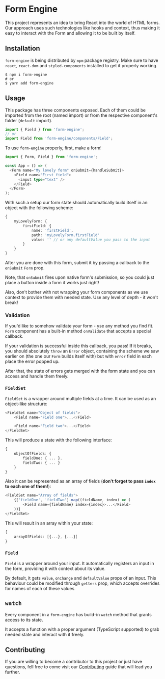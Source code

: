 # Form Engine

This project represents an idea to bring React into the world of HTML
forms.
Our approach uses such technologies like hooks and context, thus making
it easy to interact with the Form and allowing it to be built by itself.

## Installation

`form-engine` is being distributed by `npm` package registry. Make sure to have
`react`, `react-dom` and `styled-components` installed to get it properly working.

```shell script
$ npm i form-engine
# or
$ yarn add form-engine
```

## Usage

This package has three components exposed. Each of them could be imported
from the root (named import) or from the respective component's folder (`default` import).

```typescript jsx
import { Field } from 'form-engine';
// or
import Field from 'form-engine/components/Field';
```

To use `form-engine` properly, first, make a form!

```typescript jsx
import { Form, Field } from 'form-engine';

const App = () => (
  <Form name="My lovely form" onSubmit={handleSubmit}>
    <Field name="First field">
      <input type="text" />
    </Field>
  </Form>
);
```

With such a setup our form state should automatically build itself
in an object with the following scheme:

```typescript
{
    myLovelyForm: {
        firstField: {
            name: 'firstField',
            path: 'myLovelyForm.firstField'
            value: '' // or any defaultValue you pass to the input
        }
    }
}
```

After you are done with this form, submit it by passing a callback to the
`onSubmit` `Form` prop.

Note, that `onSubmit` fires upon native form's submission, so you could
just place a button inside a form it works just right!

Also, don't bother with not wrapping your form components as we use context
to provide them with needed state. Use any level of depth - it won't break!

### Validation

If you'd like to somehow validate your form - yse any method you find fit.
`Form` component has a built-in method `onValidate` that accepts a special callback.

If your validation is successful inside this callback, you pass!
If it breaks, you should absolutely `throw` an `Error` object,
containing the scheme we saw earlier on (the one our `Form` builds itself with)
but with `error` field in each place the error popped up.

After that, the state of errors gets merged with the form state and you
can access and handle them freely.

### `FieldSet`

`FieldSet` is a wrapper around multiple fields at a time. It can be used
as an object-like structure:

```typescript jsx
<FieldSet name="Object of fields">
    <Field name="Field one">...</Field>

    <Field name="Field two">...</Field>
</FieldSet>
```

This will produce a state with the following interface:

```typescript
{
    objectOfFields: {
        fieldOne: { ... },
        fieldTwo: { ... }
    }
}
```

Also it can be represented as an array of fields (**don't forget to pass 
`index` to each one of them!**): 

```typescript jsx
<FieldSet name="Array of fields">
    {['fieldOne', 'fieldTwo'].map((fieldName, index) => (
        <Field name={fieldName} index={index}>...</Field>
    ))}
</FieldSet>
```

This will result in an array within your state:

```typescript
{
    arrayOfFields: [{...}, {...}]
}
```

### `Field`

`Field` is a wrapper around your input.
It automatically registers an input in the form, providing it
with context about its value.

By default, it gets `value`, `onChange` and `defaultValue` props of an
input. This behaviour could be modified through `getters` prop, which
accepts overrides for names of each of these values. 

## `watch`

Every component in a `form-engine` has build-in `watch` method
that grants access to its state.

It accepts a function with a proper argument (TypeScript supported)
to grab needed state and interact with it freely.

## Contributing

If you are willing to become a contributor to this project or just have
questions, fell free to come visit our [Contributing](#) guide that
will lead you further.
